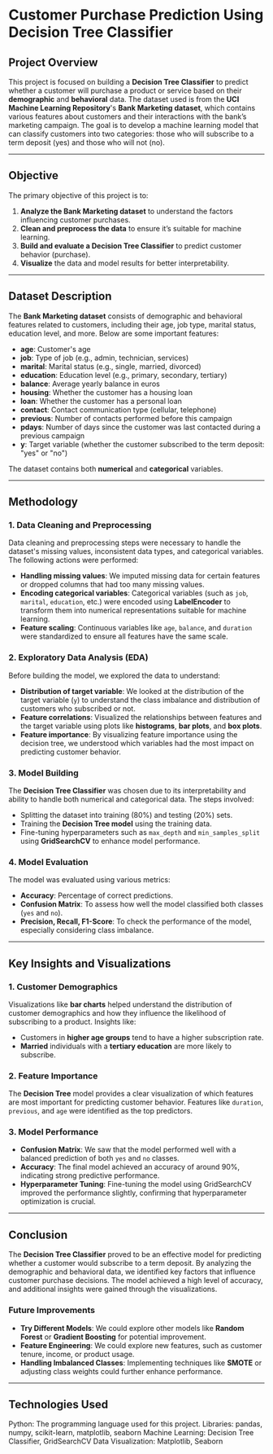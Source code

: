 # **Customer Purchase Prediction Using Decision Tree Classifier**

## **Project Overview**

This project is focused on building a **Decision Tree Classifier** to predict whether a customer will purchase a product or service based on their **demographic** and **behavioral** data. The dataset used is from the **UCI Machine Learning Repository**'s **Bank Marketing dataset**, which contains various features about customers and their interactions with the bank’s marketing campaign. The goal is to develop a machine learning model that can classify customers into two categories: those who will subscribe to a term deposit (yes) and those who will not (no).

---

## **Objective**

The primary objective of this project is to:
1. **Analyze the Bank Marketing dataset** to understand the factors influencing customer purchases.
2. **Clean and preprocess the data** to ensure it’s suitable for machine learning.
3. **Build and evaluate a Decision Tree Classifier** to predict customer behavior (purchase).
4. **Visualize** the data and model results for better interpretability.

---

## **Dataset Description**

The **Bank Marketing dataset** consists of demographic and behavioral features related to customers, including their age, job type, marital status, education level, and more. Below are some important features:
- **age**: Customer's age
- **job**: Type of job (e.g., admin, technician, services)
- **marital**: Marital status (e.g., single, married, divorced)
- **education**: Education level (e.g., primary, secondary, tertiary)
- **balance**: Average yearly balance in euros
- **housing**: Whether the customer has a housing loan
- **loan**: Whether the customer has a personal loan
- **contact**: Contact communication type (cellular, telephone)
- **previous**: Number of contacts performed before this campaign
- **pdays**: Number of days since the customer was last contacted during a previous campaign
- **y**: Target variable (whether the customer subscribed to the term deposit: "yes" or "no")

The dataset contains both **numerical** and **categorical** variables.

---

## **Methodology**

### **1. Data Cleaning and Preprocessing**
Data cleaning and preprocessing steps were necessary to handle the dataset's missing values, inconsistent data types, and categorical variables. The following actions were performed:
- **Handling missing values**: We imputed missing data for certain features or dropped columns that had too many missing values.
- **Encoding categorical variables**: Categorical variables (such as `job`, `marital`, `education`, etc.) were encoded using **LabelEncoder** to transform them into numerical representations suitable for machine learning.
- **Feature scaling**: Continuous variables like `age`, `balance`, and `duration` were standardized to ensure all features have the same scale.

### **2. Exploratory Data Analysis (EDA)**
Before building the model, we explored the data to understand:
- **Distribution of target variable**: We looked at the distribution of the target variable (`y`) to understand the class imbalance and distribution of customers who subscribed or not.
- **Feature correlations**: Visualized the relationships between features and the target variable using plots like **histograms**, **bar plots**, and **box plots**.
- **Feature importance**: By visualizing feature importance using the decision tree, we understood which variables had the most impact on predicting customer behavior.

### **3. Model Building**
The **Decision Tree Classifier** was chosen due to its interpretability and ability to handle both numerical and categorical data. The steps involved:
- Splitting the dataset into training (80%) and testing (20%) sets.
- Training the **Decision Tree model** using the training data.
- Fine-tuning hyperparameters such as `max_depth` and `min_samples_split` using **GridSearchCV** to enhance model performance.
  
### **4. Model Evaluation**
The model was evaluated using various metrics:
- **Accuracy**: Percentage of correct predictions.
- **Confusion Matrix**: To assess how well the model classified both classes (`yes` and `no`).
- **Precision, Recall, F1-Score**: To check the performance of the model, especially considering class imbalance.

---

## **Key Insights and Visualizations**

### **1. Customer Demographics**
Visualizations like **bar charts** helped understand the distribution of customer demographics and how they influence the likelihood of subscribing to a product. Insights like:
- Customers in **higher age groups** tend to have a higher subscription rate.
- **Married** individuals with a **tertiary education** are more likely to subscribe.

### **2. Feature Importance**
The **Decision Tree** model provides a clear visualization of which features are most important for predicting customer behavior. Features like `duration`, `previous`, and `age` were identified as the top predictors.

### **3. Model Performance**
- **Confusion Matrix**: We saw that the model performed well with a balanced prediction of both `yes` and `no` classes.
- **Accuracy**: The final model achieved an accuracy of around 90%, indicating strong predictive performance.
- **Hyperparameter Tuning**: Fine-tuning the model using GridSearchCV improved the performance slightly, confirming that hyperparameter optimization is crucial.

---

## **Conclusion**

The **Decision Tree Classifier** proved to be an effective model for predicting whether a customer would subscribe to a term deposit. By analyzing the demographic and behavioral data, we identified key factors that influence customer purchase decisions. The model achieved a high level of accuracy, and additional insights were gained through the visualizations.

### **Future Improvements**
- **Try Different Models**: We could explore other models like **Random Forest** or **Gradient Boosting** for potential improvement.
- **Feature Engineering**: We could explore new features, such as customer tenure, income, or product usage.
- **Handling Imbalanced Classes**: Implementing techniques like **SMOTE** or adjusting class weights could further enhance performance.

---

## **Technologies Used**
Python: The programming language used for this project.
Libraries: pandas, numpy, scikit-learn, matplotlib, seaborn
Machine Learning: Decision Tree Classifier, GridSearchCV
Data Visualization: Matplotlib, Seaborn
